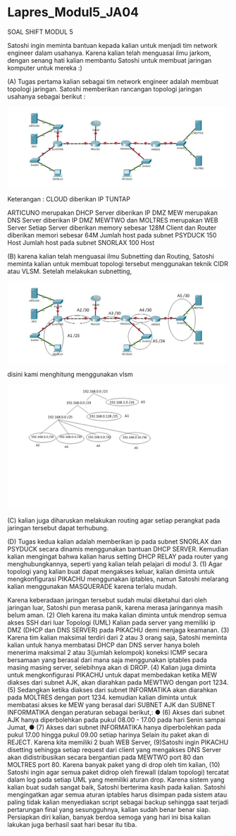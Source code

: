 # Lapres_Modul5_JA04

SOAL SHIFT MODUL 5

<p> 
Satoshi ingin meminta bantuan kepada kalian untuk menjadi tim network engineer dalam usahanya.
Karena kalian telah menguasai ilmu jarkom, dengan senang hati kalian membantu Satoshi untuk
membuat jaringan komputer untuk mereka :) </pre>

<p>
(A) Tugas pertama kalian sebagai tim network engineer adalah membuat topologi jaringan. Satoshi
memberikan rancangan topologi jaringan usahanya sebagai berikut :
</p>

<img src="https://github.com/ImanAfandy/Lapres_Modul5_JA04/blob/master/modul5.png">

<p>
Keterangan : CLOUD diberikan IP TUNTAP

ARTICUNO merupakan DHCP Server diberikan IP DMZ
MEW merupakan DNS Server diberikan IP DMZ
MEWTWO dan MOLTRES merupakan WEB Server
Setiap Server diberikan memory sebesar 128M
Client dan Router diberikan memori sebesar 64M
Jumlah host pada subnet PSYDUCK 150 Host
Jumlah host pada subnet SNORLAX 100 Host
</p>
<p>
(B) karena kalian telah menguasai ilmu Subnetting dan Routing, Satoshi meminta kalian untuk
membuat topologi tersebut menggunakan teknik CIDR atau VLSM. Setelah melakukan subnetting,
</p>
<img src="https://github.com/ImanAfandy/Lapres_Modul5_JA04/blob/master/Pengelompokan%20subneting.png">
<p> disini kami menghitung menggunakan vlsm <p>
 <img src="https://github.com/ImanAfandy/Lapres_Modul5_JA04/blob/master/perhitungan%20vlsm.png">
  
 <p> 
(C) kalian juga diharuskan melakukan routing agar setiap perangkat pada jaringan tersebut dapat
terhubung.
 </p> 
(D) Tugas kedua kalian adalah memberikan ip pada subnet SNORLAX dan PSYDUCK secara
dinamis menggunakan bantuan DHCP SERVER. Kemudian kalian mengingat bahwa kalian harus
setting DHCP RELAY pada router yang menghubungkannya, seperti yang kalian telah pelajari di
modul 3.
(1) Agar topologi yang kalian buat dapat mengakses keluar, kalian diminta untuk mengkonfigurasi
PIKACHU menggunakan iptables, namun Satoshi melarang kalian menggunakan MASQUERADE
karena terlalu mudah.

Karena keberadaan jaringan tersebut sudah mulai diketahui dari oleh jaringan luar, Satoshi pun
merasa panik, karena merasa jaringannya masih belum aman. (2) Oleh karena itu maka kalian diminta
untuk mendrop semua akses SSH dari luar Topologi (UML) Kalian pada server yang memiliki ip
DMZ (DHCP dan DNS SERVER) pada PIKACHU demi menjaga keamanan.
(3) Karena tim kalian maksimal terdiri dari 2 atau 3 orang saja, Satoshi meminta kalian untuk hanya
membatasi DHCP dan DNS server hanya boleh menerima maksimal 2 atau 3(jumlah kelompok)
koneksi ICMP secara bersamaan yang berasal dari mana saja menggunakan iptables pada masing
masing server, selebihnya akan di DROP.
(4) Kalian juga diminta untuk mengkonfigurasi PIKACHU untuk dapat membedakan ketika MEW
diakses dari subnet AJK, akan diarahkan pada MEWTWO dengan port 1234. (5) Sedangkan ketika
diakses dari subnet INFORMATIKA akan diarahkan pada MOLTRES dengan port 1234.
kemudian kalian diminta untuk membatasi akses ke MEW yang berasal dari SUBNET AJK dan
SUBNET INFORMATIKA dengan peraturan sebagai berikut,:
● (6) Akses dari subnet AJK hanya diperbolehkan pada pukul 08.00 - 17.00 pada hari Senin sampai
Jumat,
● (7) Akses dari subnet INFORMATIKA hanya diperbolehkan pada pukul 17.00 hingga pukul
09.00 setiap harinya
Selain itu paket akan di REJECT.
Karena kita memiliki 2 buah WEB Server, (9)Satoshi ingin PIKACHU disetting sehingga setiap
request dari client yang mengakses DNS Server akan didistribusikan secara bergantian pada
MEWTWO port 80 dan MOLTRES port 80.
Karena banyak paket yang di drop oleh tim kalian, (10) Satoshi ingin agar semua paket didrop oleh
firewall (dalam topologi) tercatat dalam log pada setiap UML yang memiliki aturan drop.
Karena sistem yang kalian buat sudah sangat baik, Satoshi berterima kasih pada kalian. Satoshi
mengingatkan agar semua aturan iptables harus disimpan pada sistem atau paling tidak kalian
menyediakan script sebagai backup sehingga saat terjadi pertarungan final yang sesungguhnya, kalian
sudah benar benar siap. Persiapkan diri kalian, banyak berdoa semoga yang hari ini bisa kalian
lakukan juga berhasil saat hari besar itu tiba.
